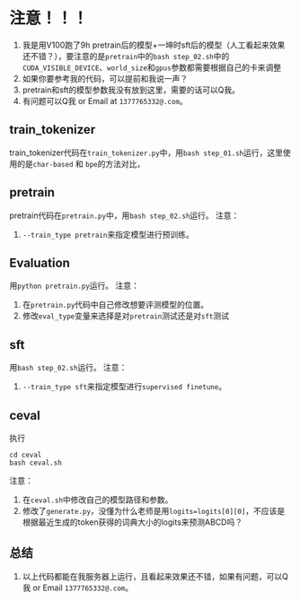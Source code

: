 # 注意！！！
1. 我是用V100跑了9h pretrain后的模型+一坤时sft后的模型（人工看起来效果还不错？），要注意的是`pretrain`中的`bash step_02.sh`中的`CUDA_VISIBLE_DEVICE`、`world_size`和`gpus`参数都需要根据自己的卡来调整
2. 如果你要参考我的代码，可以提前和我说一声？
3. pretrain和sft的模型参数我没有放到这里，需要的话可以Q我。
4. 有问题可以Q我 or Email at `1377765332@.com`。

## train_tokenizer
train_tokenizer代码在`train_tokenizer.py`中，用`bash step_01.sh`运行，这里使用的是`char-based` 和 `bpe`的方法对比，

## pretrain
pretrain代码在`pretrain.py`中，用`bash step_02.sh`运行。
注意：
1. `--train_type pretrain`来指定模型进行预训练。


## Evaluation
用`python pretrain.py`运行。
注意：
1. 在`pretrain.py`代码中自己修改想要评测模型的位置。
2. 修改`eval_type`变量来选择是对`pretrain`测试还是对`sft`测试

## sft
用`bash step_02.sh`运行。
注意：
1. `--train_type sft`来指定模型进行`supervised finetune`。

## ceval
执行
```
cd ceval
bash ceval.sh
```
注意：
1. 在`ceval.sh`中修改自己的模型路径和参数。
2. 修改了`generate.py`，没懂为什么老师是用`logits=logits[0][0]`，不应该是根据最近生成的token获得的词典大小的logits来预测ABCD吗？

## 总结
1. 以上代码都能在我服务器上运行，且看起来效果还不错，如果有问题，可以Q我 or Email `1377765332@.com`。